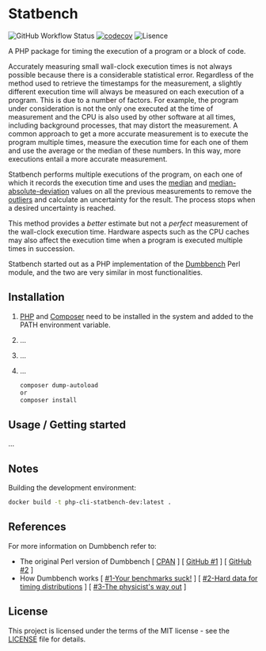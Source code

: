 # Statbench

![GitHub Workflow Status](https://github.com/memassist/statbench/workflows/tests/badge.svg)
[![codecov](https://codecov.io/gh/memassist/statbench/branch/main/graph/badge.svg?token=FKAI48NUW3)](https://codecov.io/gh/memassist/statbench)
![Lisence](https://img.shields.io/github/license/memassist/statbench)

A PHP package for timing the execution of a program or a block of code.

Accurately measuring small wall-clock execution times is not always possible because there is a considerable statistical error. Regardless of the method used to retrieve the timestamps for the measurement, a slightly different execution time will always be measured on each execution of a program. This is due to a number of factors. For example, the program under consideration is not the only one executed at the time of measurement and the CPU is also used by other software at all times, including background processes, that may distort the measurement. A common approach to get a more accurate measurement is to execute the program multiple times, measure the execution time for each one of them and use the average or the median of these numbers. In this way, more executions entail a more accurate measurement.

Statbench performs multiple executions of the program, on each one of which it records the execution time and uses the [median](https://en.wikipedia.org/wiki/Median) and [median-absolute-deviation](https://en.wikipedia.org/wiki/Median_absolute_deviation) values on all the previous measurements to remove the [outliers](https://en.wikipedia.org/wiki/Outlier) and calculate an uncertainty for the result. The process stops when a desired uncertainty is reached.

This method provides a *better* estimate but not a *perfect* measurement of the wall-clock execution time. Hardware aspects such as the CPU caches may also affect the execution time when a program is executed multiple times in succession.

Statbench started out as a PHP implementation of the [Dumbbench](https://metacpan.org/pod/Dumbbench) Perl module, and the two are very similar in most functionalities.

## Installation

1. [PHP](https://www.php.net/manual/en/install.php) and [Composer](https://getcomposer.org/doc/00-intro.md) need to be installed in the system and added to the PATH environment variable.

2. ...

3. ...

4. ...
   
   ```bash
   composer dump-autoload
   or
   composer install
   ```

## Usage / Getting started

...

## Notes

Building the development environment:

```bash
docker build -t php-cli-statbench-dev:latest .
```

## References

For more information on Dumbbench refer to:

- The original Perl version of Dumbbench [ [CPAN](https://metacpan.org/pod/Dumbbench) ] [ [GitHub #1](https://github.com/tsee/dumbbench) ] [ [GitHub #2](https://github.com/briandfoy/dumbbench) ]
- How Dumbbench works [ [#1-Your benchmarks suck!](http://blogs.perl.org/users/steffen_mueller/2010/09/your-benchmarks-suck.html) ] [ [#2-Hard data for timing distributions](http://blogs.perl.org/users/steffen_mueller/2010/09/hard-data-for-timing-distributions.html) ] [ [#3-The physicist's way out](http://blogs.perl.org/users/steffen_mueller/2010/09/the-physicists-way-out.html) ]

## License

This project is licensed under the terms of the MIT license - see the [LICENSE](LICENSE) file for details.
